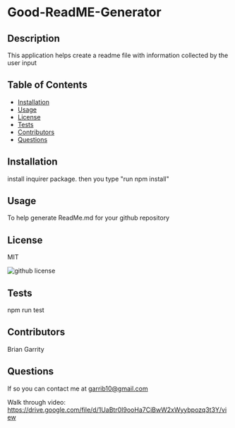# Good-ReadME-Generator 
  
  
  ## Description
  This application helps create a readme file with information collected by the user input 

  ## Table of Contents
  * [Installation](#installation)
  * [Usage](#usage)
  * [License](#usage)
  * [Tests](#tests)
  * [Contributors](#contributors)
  * [Questions](#questions)

  ## Installation
  install inquirer package. then you type "run npm install" 

  ## Usage 
  To help generate ReadMe.md for your github repository 

  ## License
  MIT
  
  ![github license](https://img.shields.io/badge/license-MIT-blue.svg)
  

  ## Tests
  npm run test 
  
  
  ## Contributors
  Brian Garrity 

  ## Questions
  If so you can contact me at garrib10@gmail.com 

  Walk through video: https://drive.google.com/file/d/1UaBtr0I9ooHa7CiBwW2xWyybpozq3t3Y/view 
